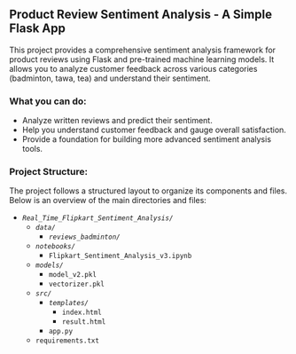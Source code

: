 ## Product Review Sentiment Analysis - A Simple Flask App
This project provides a comprehensive sentiment analysis framework for product reviews using Flask and pre-trained machine learning models. It allows you to analyze customer feedback across various categories (badminton, tawa, tea) and understand their sentiment.

### What you can do:
* Analyze written reviews and predict their sentiment.
* Help you understand customer feedback and gauge overall satisfaction.
* Provide a foundation for building more advanced sentiment analysis tools.

### Project Structure:
The project follows a structured layout to organize its components and files. Below is an overview of the main directories and files:

- *`Real_Time_Flipkart_Sentiment_Analysis/`*
  - *`data/`*
    - *`reviews_badminton/`*
  - *`notebooks/`*
    - `Flipkart_Sentiment_Analysis_v3.ipynb`
  - *`models/`*
    - `model_v2.pkl`
    - `vectorizer.pkl`
  - *`src/`*
    - *`templates/`*
      - `index.html`
      - `result.html`
    - `app.py`
  - `requirements.txt`
